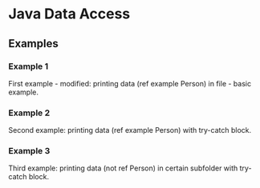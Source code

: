 # Java Data Access 

## Examples

### Example 1 

First example - modified: printing data (ref example Person) in file - basic example.

### Example 2

Second example: printing data (ref example Person) with try-catch block.

### Example 3

Third example: printing data (not ref Person) in certain subfolder with try-catch block.


